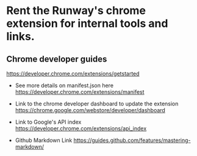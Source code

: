 # Rent the Runway's chrome extension for internal tools and links.

## Chrome developer guides
https://developer.chrome.com/extensions/getstarted

* See more details on manifest.json here
https://developer.chrome.com/extensions/manifest

* Link to the chrome developer dashboard to update the extension https://chrome.google.com/webstore/developer/dashboard

* Link to Google's API index
https://developer.chrome.com/extensions/api_index

* Github Markdown Link
https://guides.github.com/features/mastering-markdown/

